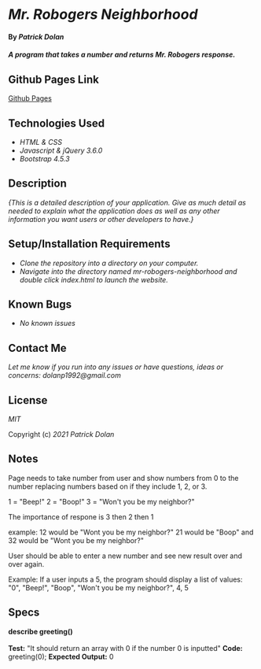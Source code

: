 # _Mr. Robogers Neighborhood_

#### By _**Patrick Dolan**_

#### _A program that takes a number and returns Mr. Robogers response._

## Github Pages Link

[Github Pages](https://patrick-dolan.github.io/mr-robogers-neighborhood/)

## Technologies Used

* _HTML & CSS_
* _Javascript & jQuery 3.6.0_
* _Bootstrap 4.5.3_

## Description

_{This is a detailed description of your application. Give as much detail as needed to explain what the application does as well as any other information you want users or other developers to have.}_

## Setup/Installation Requirements

* _Clone the repository into a directory on your computer._
* _Navigate into the directory named mr-robogers-neighborhood and double click index.html to launch the website._

## Known Bugs

* _No known issues_  

## Contact Me

_Let me know if you run into any issues or have questions, ideas or concerns:_
_dolanp1992@gmail.com_

## License

_MIT_

Copyright (c) _2021_ _Patrick Dolan_  

## Notes  

Page needs to take number from user and show numbers from 0 to the number replacing numbers based on if they include 1, 2, or 3.

1 = "Beep!"
2 = "Boop!"
3 = "Won't you be my neighbor?"

The importance of respone is 3 then 2 then 1

example: 
12 would be "Wont you be my neighbor?" 
21 would be "Boop" and 
32 would be "Wont you be my neighbor?"

User should be able to enter a new number and see new result over and over again.

Example: If a user inputs a 5, the program should display a list of values: "0", "Beep!", "Boop", "Won't you be my neighbor?", 4, 5

## Specs  

**describe greeting()**  
<br>
**Test:** "It should return an array with 0 if the number 0 is inputted"
**Code:**  
greeting(0);
**Expected Output:** 0
